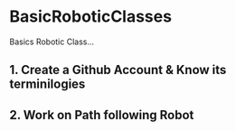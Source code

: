 # BasicRoboticClasses
<html>

<head>
 Basics Robotic Class...
</head>

<body>
  <h2>1. Create a Github Account & Know its terminilogies </h2>
  <h2>2. Work on  Path following Robot </h2>
</body>
  
</html>
